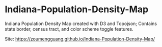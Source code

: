 # Indiana-Population-Density-Map
Indiana Population Density Map created with D3 and Topojson; Contains state border, census tract, and color scheme toggle features.

Site: 
https://zoumengguang.github.io/Indiana-Population-Density-Map/

